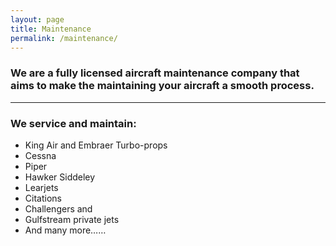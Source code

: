 ```yaml
---
layout: page
title: Maintenance
permalink: /maintenance/
---
```


<p>
  <h3>We are a fully licensed aircraft maintenance company that aims to make the maintaining your aircraft a smooth process.
</h3>
<hr>
<h3>We service and maintain:</h3>

<ul>
  <li>King Air and Embraer Turbo-props</li>
  <li>Cessna</li>
  <li>Piper</li>
  <li>Hawker Siddeley</li>
  <li>Learjets</li>
  <li>Citations</li>
  <li>Challengers and</li>
  <li>Gulfstream private jets</li>
  <li>And many more……</li>
</ul>
</p>
